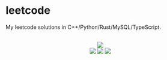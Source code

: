 # leetcode
My leetcode solutions in C++/Python/Rust/MySQL/TypeScript.

<div align="center">
<br/>
<img src="https://img.shields.io/badge/Solved-758/3267%20=%2023%25-blue.svg?style=flat-square" />
<br/>
<img src="https://img.shields.io/badge/Easy-301/821-5CB85D.svg?style=flat-square" />
<img src="https://img.shields.io/badge/Medium-359/1712-F0AE4E.svg?style=flat-square" />
<img src="https://img.shields.io/badge/Hard-98/734-D95450.svg?style=flat-square" />
</div>